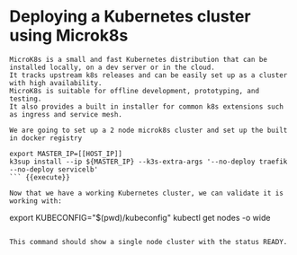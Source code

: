 # Deploying a Kubernetes cluster using Microk8s 

    MicroK8s is a small and fast Kubernetes distribution that can be installed locally, on a dev server or in the cloud. 
    It tracks upstream k8s releases and can be easily set up as a cluster with high availability.
    MicroK8s is suitable for offline development, prototyping, and testing.
    It also provides a built in installer for common k8s extensions such as ingress and service mesh.
    
    We are going to set up a 2 node microk8s cluster and set up the built in docker registry
```
export MASTER_IP=[[HOST_IP]]
k3sup install --ip ${MASTER_IP} --k3s-extra-args '--no-deploy traefik --no-deploy servicelb'
``` {{execute}}

Now that we have a working Kubernetes cluster, we can validate it is working with:
```
export KUBECONFIG="$(pwd)/kubeconfig"
kubectl get nodes -o wide
```{{execute}}

This command should show a single node cluster with the status READY.

